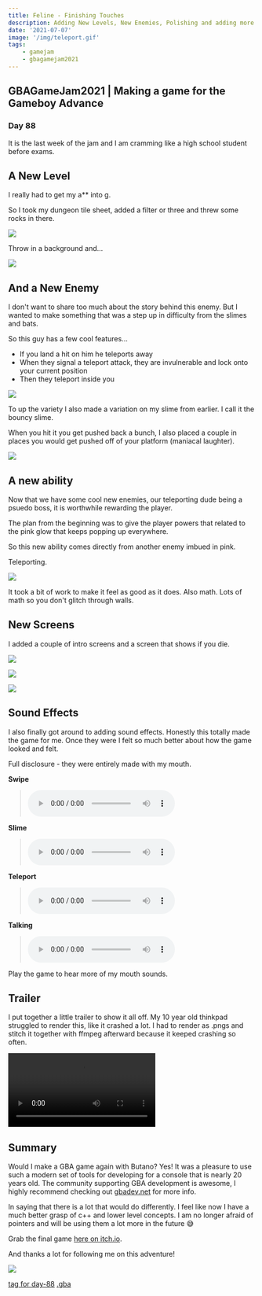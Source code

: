 ```yaml
---
title: Feline - Finishing Touches
description: Adding New Levels, New Enemies, Polishing and adding more content
date: '2021-07-07'
image: '/img/teleport.gif'
tags:
    - gamejam
    - gbagamejam2021
---
```


>
## GBAGameJam2021 | Making a game for the Gameboy Advance

### Day 88

It is the last week of the jam and I am cramming like a high school student before exams.

## A New Level

I really had to get my a** into g.

So I took my dungeon tile sheet, added a filter or three and threw some rocks in there.

![](/img/tilemap_other.bmp)

Throw in a background and...

![](/img/feline-2.png)

## And a New Enemy

I don't want to share too much about the story behind this enemy. But I wanted to make something that was a step up in difficulty from the slimes and bats.

So this guy has a few cool features...

+ If you land a hit on him he teleports away
+ When they signal a teleport attack, they are invulnerable and lock onto your current position
+ Then they teleport inside you

![](/img/feline-enemy.gif)

To up the variety I also made a variation on my slime from earlier. I call it the bouncy slime.

When you hit it you get pushed back a bunch, I also placed a couple in places you would get pushed off of your platform (maniacal laughter).

![](/img/slime-bounce.gif)

## A new ability

Now that we have some cool new enemies, our teleporting dude being a psuedo boss, it is worthwhile rewarding the player.

The plan from the beginning was to give the player powers that related to the pink glow that keeps popping up everywhere.

So this new ability comes directly from another enemy imbued in pink.

Teleporting.

![](/img/teleport.gif)

It took a bit of work to make it feel as good as it does. Also math. Lots of math so you don't glitch through walls.

## New Screens

I added a couple of intro screens and a screen that shows if you die.

![](/img/feline-4.png)

![](/img/feline-5.png)

![](/img/feline-3.png)

## Sound Effects

I also finally got around to adding sound effects. Honestly this totally made the game for me. Once they were I felt so much better about how the game looked and felt.

Full disclosure - they were entirely made with my mouth.

**Swipe**
> <audio controls><source src="/img/swipe.wav" type="audio/wav"></audio>

**Slime**
> <audio controls><source src="/img/slime2.wav" type="audio/wav"></audio>

**Teleport**
> <audio controls><source src="/img/teleport.wav" type="audio/wav"></audio>

**Talking**
> <audio controls><source src="/img/hello.wav" type="audio/wav"></audio>

Play the game to hear more of my mouth sounds.

## Trailer

I put together a little trailer to show it all off. My 10 year old thinkpad struggled to render this, like it crashed a lot. I had to render as .pngs and stitch it together with ffmpeg afterward because it keeped crashing so often.

<video controls>
<source src="/img/trailer_smol.mp4" type="video/mp4"/>
Your browser does not support HTML5 video.
</video>

## Summary

Would I make a GBA game again with Butano? Yes! It was a pleasure to use such a modern set of tools for developing for a console that is nearly 20 years old. The community supporting GBA development is awesome, I highly recommend checking out [gbadev.net](https://gbadev.net/) for more info.

In saying that there is a lot that would do differently. I feel like now I have a much better grasp of c++ and lower level concepts. I am no longer afraid of pointers and will be using them a lot more in the future 😅

Grab the final game [here on itch.io](https://foopod.itch.io/feline).

And thanks a lot for following me on this adventure!

![](/img/gif.gif)

[tag for day-88](https://github.com/foopod/gbaGamejam2021/releases/tag/day-88) [.gba](https://github.com/foopod/gbaGamejam2021/releases/download/day-88/feline-day88.gba)
